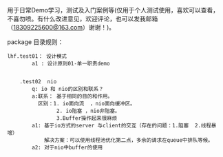 用于日常Demo学习，测试及入门案例等(仅用于个人测试使用，喜欢可以查看，不喜勿喷。有什么改进意见，欢迎评论，也可以发我邮箱（18309225600@163.com）谢谢！)。

package 目录规则：

    lhf.test01： 设计模式
            a1 : 设计原则01-单一职责demo


        .test02  nio
            q: io 和 nio的区别和联系？
            a:联系： 基于相同的目的和作用。
              区别：1. io面向流  ，nio面向缓冲区。
                    2. io阻塞 ，nio非阻塞。
                    3.Buffer操作起来很麻烦
            a1: 基于io方式的server 与client的交互（存在的问题：1.阻塞  2.线程暴增）
                解决方案：可以使用线程池优化第二点，多余的请求在queue中排队等候。
            a2: 对于nio中buffer的使用
